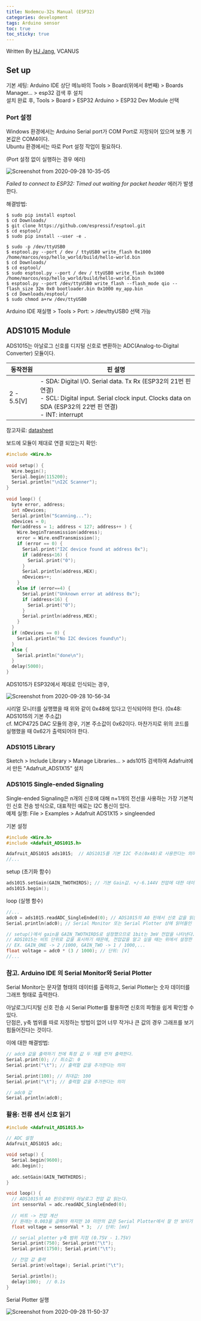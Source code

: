 ```yaml
---
title: Nodemcu-32s Manual (ESP32)
categories: development
tags: Arduino sensor
toc: true
toc_sticky: true
---
```


Written By [HJ Jang](https://github.com/hei-jung), VCANUS

## Set up

기본 세팅: Arduino IDE 상단 메뉴바의 Tools > Board(위에서 8번째) > Boards Manager... > esp32 검색 후 설치<br>
설치 완료 후, Tools > Board > ESP32 Arduino > ESP32 Dev Module 선택

### Port 설정

Windows 환경에서는 Arduino Serial port가 COM Port로 지정되어 있으며 보통 기본값은 COM4이다.<br>
Ubuntu 환경에서는 따로 Port 설정 작업이 필요하다.

(Port 설정 없이 실행하는 경우 에러)

![Screenshot from 2020-09-28 10-35-05](https://user-images.githubusercontent.com/40985307/94382118-8095c600-0176-11eb-97b5-4cb36f50ff03.png)

*Failed to connect to ESP32: Timed out waiting for packet header* 에러가 발생한다.

해결방법:

```
$ sudo pip install esptool
$ cd Downloads/
$ git clone https://github.com/espressif/esptool.git
$ cd esptool/
$ sudo pip install --user -e .
```

```
$ sudo -p /dev/ttyUSB0
$ esptool.py --port / dev / ttyUSB0 write_flash 0x1000 /home/marcos/esp/hello_world/build/hello-world.bin
$ cd Downloads/
$ cd esptool/
$ sudo esptool.py --port / dev / ttyUSB0 write_flash 0x1000 /home/marcos/esp/hello_world/build/hello-world.bin
$ esptool.py --port /dev/ttyUSB0 write_flash --flash_mode qio --flash_size 32m 0x0 bootloader.bin 0x1000 my_app.bin
$ cd Downloads/esptool/
$ sudo chmod a+rw /dev/ttyUSB0
```

Arduino IDE 재실행 > Tools > Port: > /dev/ttyUSB0 선택 가능



## ADS1015 Module

ADS1015는 아날로그 신호를 디지털 신호로 변환하는 ADC(Analog-to-Digital Converter) 모듈이다.

|동작전원|핀 설명|
|---|---|
|2 - 5.5[V]|- SDA: Digital I/O. Serial data. Tx Rx (ESP32의 21번 핀 연결)<br>- SCL: Digital input. Serial clock input. Clocks data on SDA (ESP32의 22번 핀 연결)<br>- INT: interrupt|

참고자료: [datasheet](https://www.ti.com/lit/ds/symlink/ads1015.pdf)


보드에 모듈이 제대로 연결 되었는지 확인:

```cpp
#include <Wire.h>
 
void setup() {
  Wire.begin();
  Serial.begin(115200);
  Serial.println("\nI2C Scanner");
}
 
void loop() {
  byte error, address;
  int nDevices;
  Serial.println("Scanning...");
  nDevices = 0;
  for(address = 1; address < 127; address++ ) {
    Wire.beginTransmission(address);
    error = Wire.endTransmission();
    if (error == 0) {
      Serial.print("I2C device found at address 0x");
      if (address<16) {
        Serial.print("0");
      }
      Serial.println(address,HEX);
      nDevices++;
    }
    else if (error==4) {
      Serial.print("Unknown error at address 0x");
      if (address<16) {
        Serial.print("0");
      }
      Serial.println(address,HEX);
    }    
  }
  if (nDevices == 0) {
    Serial.println("No I2C devices found\n");
  }
  else {
    Serial.println("done\n");
  }
  delay(5000);          
}
```

ADS1015가 ESP32에서 제대로 인식되는 경우,

![Screenshot from 2020-09-28 10-56-34](https://user-images.githubusercontent.com/40985307/94383195-50502680-017a-11eb-994d-fe93d3acb831.png)

시리얼 모니터를 실행했을 때 위와 같이 0x48에 있다고 인식되어야 한다. (0x48: ADS1015의 기본 주소값)<br>
cf. MCP4725 DAC 모듈의 경우, 기본 주소값이 0x62이다. 마찬가지로 위의 코드를 실행했을 때 0x62가 출력되어야 한다.


### ADS1015 Library

Sketch > Include Library > Manage Libraries... > ads1015 검색하여 Adafruit에서 만든 "Adafruit_ADS1X15" 설치


### ADS1015 Single-ended Signaling

Single-ended Signaling은 n개의 신호에 대해 n+1개의 전선을 사용하는 가장 기본적인 신호 전송 방식으로, 대표적인 예로는 I2C 통신이 있다.<br>
예제 실행: File > Examples > Adafruit ADS1X15 > singleended

기본 설정

```cpp
#include <Wire.h>
#include <Adafuit_ADS1015.h>

Adafruit_ADS1015 ads1015;  // ADS1015를 기본 I2C 주소(0x48)로 사용한다는 의미
//...
```

setup (초기화 함수)

```cpp
ads1015.setGain(GAIN_TWOTHIRDS); // 기본 Gain값. +/-6.144V 전압에 대한 데이터 출력. 1bit당 3mV 전압으로 인식
ads1015.begin();
```

loop (실행 함수)

```cpp
//...
adc0 = ads1015.readADC_SingleEnded(0); // ADS1015의 A0 핀에서 신호 값을 읽는다.
Serial.println(adc0); // Serial Monitor 또는 Serial Plotter 상에 읽어들인 값 출력

// setup()에서 gain을 GAIN_TWOTHIRDS로 설정했으므로 1bit는 3mV 전압을 나타낸다. 
// ADS1015는 비트 단위로 값을 표시하기 때문에, 전압값을 알고 싶을 때는 위에서 설정한 gain 값에 따라 알맞는 값을 곱한다.
// EX. GAIN_ONE -> 2 /1000, GAIN_TWO -> 1 / 1000,...
float voltage = adc0 * (3 / 1000); // 단위: [V]
//...
```


### 참고. Arduino IDE 의 Serial Monitor와 Serial Plotter

Serial Monitor는 문자열 형태의 데이터를 출력하고, Serial Plotter는 숫자 데이터를 그래프 형태로 출력한다.<br>

아날로그/디지털 신호 전송 시 Serial Plotter를 활용하면 신호의 파형을 쉽게 확인할 수 있다.<br>
단점은, y축 범위를 따로 지정하는 방법이 없어 너무 작거나 큰 값의 경우 그래프를 보기 힘들어진다는 것이다.<br>

이에 대한 해결방법:

```cpp
// adc0 값을 출력하기 전에 특정 값 두 개를 먼저 출력한다.
Serial.print(0); // 최소값: 0
Serial.print("\t"); // 출력할 값을 추가한다는 의미

Serial.print(100); // 최대값: 100
Serial.print("\t"); // 출력할 값을 추가한다는 의미

// adc0 값 
Serial.println(adc0);
```


### 활용: 전류 센서 신호 읽기

```cpp
#include <Adafruit_ADS1015.h>

// ADC 설정
Adafruit_ADS1015 adc;

void setup() {
  Serial.begin(9600);
  adc.begin();
  
  adc.setGain(GAIN_TWOTHIRDS);
}

void loop() {  
  // ADS1015의 A0 핀으로부터 아날로그 전압 값 읽는다.
  int sensorVal = adc.readADC_SingleEnded(0);
  
  // 비트 -> 전압 계산
  // 원래는 0.003을 곱해야 하지만 10 미만의 값은 Serial Plotter에서 잘 안 보이기 때문에 1000으로 나누지 않았다.
  float voltage = sensorVal * 3;  // 단위: [mV]

  // serial plotter y축 범위 지정 (0.75V - 1.75V)
  Serial.print(750); Serial.print("\t");
  Serial.print(1750); Serial.print("\t");

  // 전압 값 출력
  Serial.print(voltage); Serial.print("\t");

  Serial.println();
  delay(100);  // 0.1s
}
```

Serial Plotter 실행

![Screenshot from 2020-09-28 11-50-37](https://user-images.githubusercontent.com/40985307/94385750-dd967980-0180-11eb-87b0-c8b884b8e5ad.png)


